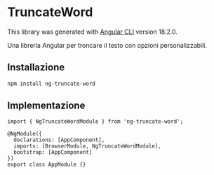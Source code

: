 # TruncateWord

This library was generated with [Angular CLI](https://github.com/angular/angular-cli) version 18.2.0.

Una libreria Angular per troncare il testo con opzioni personalizzabili.

## Installazione

```bash
npm install ng-truncate-word
```

## Implementazione

```
import { NgTruncateWordModule } from 'ng-truncate-word';

@NgModule({
  declarations: [AppComponent],
  imports: [BrowserModule, NgTruncateWordModule],
  bootstrap: [AppComponent]
})
export class AppModule {}
```

